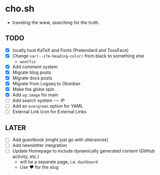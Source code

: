 # cho.sh

- traveling the www, searching for the truth.

## TODO

- [x] locally host KaTeX and Fonts (Pretendard and TossFace)
- [x] Change `var(--ifm-heading-color)` from black to something else
  - `wontfix`
- [x] Add comment system
- [x] Migrate blog posts
- [x] Migrate docs posts
- [x] Migrate from Logseq to Obsidian
- [x] Make the globe spin
- [x] Add `og:image` for main
- [ ] Add search system --- IP
- [ ] Add an `evergreen` option for YAML
- [ ] External Link Icon for External Links

## LATER

- [ ] Add guestbook (might just go with utterances)
- [ ] Add newsletter integration
- [ ] Update Homepage to include dynamically generated content (GitHub activity, etc.)
  - will be a separate page, i.e. `dashboard`
  - Use ♥ for the slug
